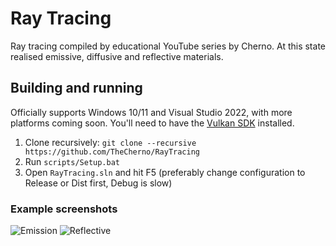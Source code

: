 # Ray Tracing

Ray tracing compiled by educational YouTube series by Cherno. At this state realised emissive, diffusive and reflective materials.

## Building and running
Officially supports Windows 10/11 and Visual Studio 2022, with more platforms coming soon. You'll need to have the [Vulkan SDK](https://vulkan.lunarg.com/) installed.

1. Clone recursively: `git clone --recursive https://github.com/TheCherno/RayTracing`
2. Run `scripts/Setup.bat`
3. Open `RayTracing.sln` and hit F5 (preferably change configuration to Release or Dist first, Debug is slow)

### Example screenshots
![Emission](https://github.com/Kuqrus/RayTrace/assets/16397306/6a03f332-9838-4d12-b581-7cca27781fc0)
![Reflective](https://github.com/Kuqrus/RayTrace/assets/16397306/239f09c8-a170-48e8-abf5-c10b99e45929)
